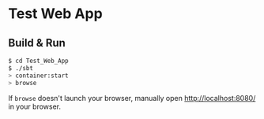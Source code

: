# Test Web App #

## Build & Run ##

```sh
$ cd Test_Web_App
$ ./sbt
> container:start
> browse
```

If `browse` doesn't launch your browser, manually open [http://localhost:8080/](http://localhost:8080/) in your browser.
